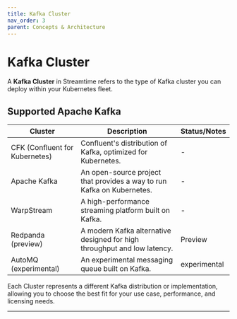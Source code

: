 ```yaml
---
title: Kafka Cluster
nav_order: 3
parent: Concepts & Architecture
---
```


# Kafka Cluster

A **Kafka Cluster** in Streamtime refers to the type of Kafka cluster you can deploy within your Kubernetes fleet.

## Supported Apache Kafka 

| Cluster | Description | Status/Notes |
| --- | ----------- | --- |
| CFK (Confluent for Kubernetes) | Confluent's distribution of Kafka, optimized for Kubernetes. | - |
| Apache Kafka | An open-source project that provides a way to run Kafka on Kubernetes. | - |
| WarpStream | A high-performance streaming platform built on Kafka. | - |
| Redpanda (preview) | A modern Kafka alternative designed for high throughput and low latency. | Preview |
| AutoMQ (experimental) | An experimental messaging queue built on Kafka. | experimental  |

Each Cluster represents a different Kafka distribution or implementation, allowing you to choose the best fit for your use case, performance, and licensing needs.

---

